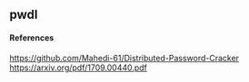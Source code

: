 ## pwdl


#### References
https://github.com/Mahedi-61/Distributed-Password-Cracker
https://arxiv.org/pdf/1709.00440.pdf
